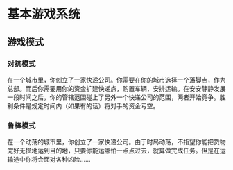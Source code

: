 # 基本游戏系统

## 游戏模式

### 对抗模式

在一个城市里，你创立了一家快递公司。你需要在你的城市选择一个落脚点，作为总部。而后你需要用你的资金扩建快递点，购置车辆，安排运输。在安安静静发展一段时间之后，你的管辖范围碰上了另外一个快递公司的范围，两者开始竞争。胜利条件是规定时间内（如果有的话）将对手的资金亏空。

### 鲁棒模式

在一个动荡的城市里，你创立了一家快递公司。由于时局动荡，不指望你能把货物完好无损地运到目的地，只要你能运哪怕一点点过去，就算做完成任务。但是在运输途中你将会面对各种凶险……
